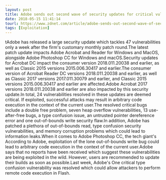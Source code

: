 ```yaml
---
layout: post
title: Adobe sends out second wave of security updates for critical vulnerabilities
date: 2018-05-15 11:41:14
tourl: https://www.zdnet.com/article/adobe-sends-out-second-wave-of-security-updates-for-critical-vulnerabilities/
tags: [Exploitation]
---
```

tAdobe has released a large security update which tackles 47 vulnerabilities only a week after the firm's customary monthly patch round.The latest patch update impacts Adobe Acrobat and Reader for Windows and MacOS, alongside Adobe Photoshop CC for Windows and macOS.Security updates for Acrobat DC impact the consumer version 2018.011.20038 and earlier, as well as Classic 2015 versions 2015.006.30417 and earlier.The consumer version of Acrobat Reader DC versions 2018.011.20038 and earlier, as well as Classic 2017 versions 2017.011.30079 and earlier, and Classic 2015 versions 2015.006.30417 and earlier are affected.Adobe Acrobat 2017 versions 2018.011.20038 and earlier are also impacted by this security update.In total, 24 vulnerabilities resolved in these updates are deemed critical. If exploited, successful attacks may result in arbitrary code execution in the context of the current user.The resolved critical bugs include a double free problem, seven heap overflow vulnerabilities, 13 use-after-free bugs, a type confusion issue, an untrusted pointer dereference error and one out-of-bounds write security flaw.In addition, Adobe has patched a plethora of out-of-bounds read, type confusion security vulnerabilities, and memory corruption problems which could lead to information leaks.When it comes to Adobe Photoshop CC, the tech giant's According to Adobe, exploitation of the lone out-of-bounds write bug could lead to arbitrary code execution in the context of the current user.Adobe says that no reports have been received which suggest these vulnerabilities are being exploited in the wild. However, users are recommended to update their builds as soon as possible.Last week, Adobe's One critical type confusion vulnerability was resolved which could allow attackers to perform remote code execution in Flash.